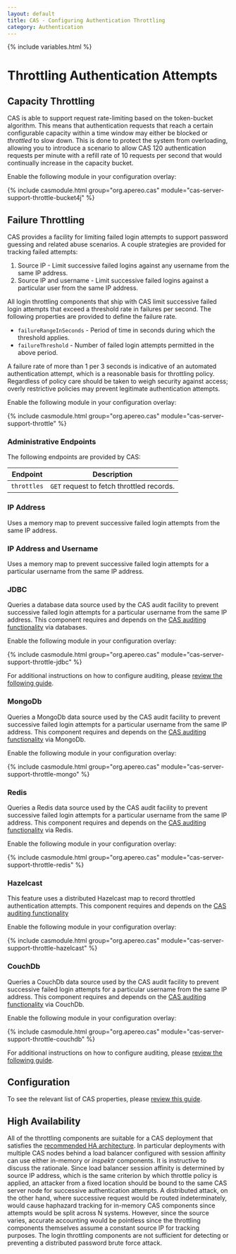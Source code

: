 ```yaml
---
layout: default
title: CAS - Configuring Authentication Throttling
category: Authentication
---
```

{% include variables.html %}


# Throttling Authentication Attempts

## Capacity Throttling

CAS is able to support request rate-limiting based on the token-bucket algorithm. This means that authentication requests that reach a certain configurable 
capacity within a time window may either be blocked or _throttled_ to slow down. This is done to protect the system from overloading, allowing you to introduce
a scenario to allow CAS 120 authentication requests per minute with a refill rate of 10 requests per second that would continually increase in the capacity bucket.

Enable the following module in your configuration overlay:

{% include casmodule.html group="org.apereo.cas" module="cas-server-support-throttle-bucket4j" %}

## Failure Throttling

CAS provides a facility for limiting failed login attempts to support password guessing and related abuse scenarios.
A couple strategies are provided for tracking failed attempts:

1. Source IP - Limit successive failed logins against any username from the same IP address.
2. Source IP and username - Limit successive failed logins against a particular user from the same IP address.

All login throttling components that ship with CAS limit successive failed login attempts that exceed a threshold
rate in failures per second. The following properties are provided to define the failure rate.

* `failureRangeInSeconds` - Period of time in seconds during which the threshold applies.
* `failureThreshold` - Number of failed login attempts permitted in the above period.

A failure rate of more than 1 per 3 seconds is indicative of an automated authentication attempt, which is a
reasonable basis for throttling policy. Regardless of policy care should be taken to weigh security against access;
overly restrictive policies may prevent legitimate authentication attempts.

Enable the following module in your configuration overlay:

{% include casmodule.html group="org.apereo.cas" module="cas-server-support-throttle" %}

### Administrative Endpoints

The following endpoints are provided by CAS:
 
| Endpoint                     | Description
|------------------------------|---------------------------------------------
| `throttles`                  | `GET` request to fetch throttled records.

### IP Address

Uses a memory map to prevent successive failed login attempts from the same IP address.

### IP Address and Username

Uses a memory map to prevent successive failed login attempts for
a particular username from the same IP address.

### JDBC

Queries a database data source used by the CAS audit facility to prevent successive failed login attempts for a particular username from the same IP address. 
This component requires and depends on the [CAS auditing functionality](Audits.html) via databases.

Enable the following module in your configuration overlay:

{% include casmodule.html group="org.apereo.cas" module="cas-server-support-throttle-jdbc" %}

For additional instructions on how to configure auditing, please [review the following guide](Audits.html).

### MongoDb

Queries a MongoDb data source used by the CAS audit facility to prevent successive failed login attempts for a particular username from the same IP address. This component requires and depends on the [CAS auditing functionality](Audits.html) via MongoDb.

Enable the following module in your configuration overlay:

{% include casmodule.html group="org.apereo.cas" module="cas-server-support-throttle-mongo" %}

### Redis

Queries a Redis data source used by the CAS audit facility to prevent successive failed login attempts 
for a particular username from the same IP address. This component requires and 
depends on the [CAS auditing functionality](Audits.html) via Redis.

Enable the following module in your configuration overlay:

{% include casmodule.html group="org.apereo.cas" module="cas-server-support-throttle-redis" %}

### Hazelcast

This feature uses a distributed Hazelcast map to record throttled authentication attempts. 
This component requires and depends on the [CAS auditing functionality](Audits.html)

Enable the following module in your configuration overlay:

{% include casmodule.html group="org.apereo.cas" module="cas-server-support-throttle-hazelcast" %}

### CouchDb

Queries a CouchDb data source used by the CAS audit facility to prevent successive failed login attempts 
for a particular username from the same IP address. This component requires and 
depends on the [CAS auditing functionality](Audits.html) via CouchDb.

Enable the following module in your configuration overlay:

{% include casmodule.html group="org.apereo.cas" module="cas-server-support-throttle-couchdb" %}

For additional instructions on how to configure auditing, please [review the following guide](Audits.html).

## Configuration

To see the relevant list of CAS properties, please [review this guide](../configuration/Configuration-Properties.html#authentication-throttling).

## High Availability

All of the throttling components are suitable for a CAS deployment that satisfies the
[recommended HA architecture](../high_availability/High-Availability-Guide.html). In particular deployments with multiple CAS
nodes behind a load balancer configured with session affinity can use either in-memory or _inspektr_ components. It is
instructive to discuss the rationale. Since load balancer session affinity is determined by source IP address, which
is the same criterion by which throttle policy is applied, an attacker from a fixed location should be bound to the
same CAS server node for successive authentication attempts. A distributed attack, on the other hand, where successive
request would be routed indeterminately, would cause haphazard tracking for in-memory CAS components since attempts
would be split across N systems. However, since the source varies, accurate accounting would be pointless since the
throttling components themselves assume a constant source IP for tracking purposes. The login throttling components
are not sufficient for detecting or preventing a distributed password brute force attack.
